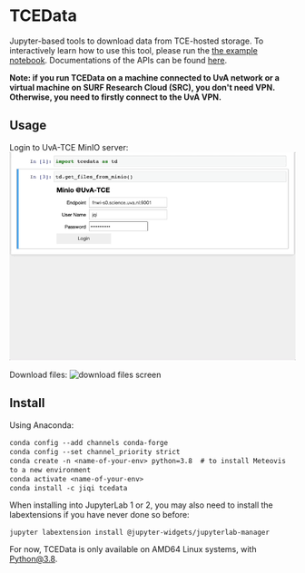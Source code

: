# TCEData
Jupyter-based tools to download data from TCE-hosted storage. To interactively learn how to use this tool, please run the [the example notebook](./examples.ipynb). Documentations of the APIs can be found [here](https://htmlpreview.github.io/?https://github.com/jiqicn/tcedata/blob/main/docs/index.html).

**Note: if you run TCEData on a machine connected to UvA network or a virtual machine on SURF Research Cloud (SRC), you don't need VPN. Otherwise, you need to firstly connect to the UvA VPN.**

## Usage
Login to UvA-TCE MinIO server:
![Login screen](readme_gifs/login.gif)

Download files:
![download files screen](readme_gifs/download_files.gif)

## Install
Using Anaconda:

```shell
conda config --add channels conda-forge
conda config --set channel_priority strict
conda create -n <name-of-your-env> python=3.8  # to install Meteovis to a new environment
conda activate <name-of-your-env>
conda install -c jiqi tcedata
```

When installing into JupyterLab 1 or 2, you may also need to install the labextensions if you have never done so before:

```shell
jupyter labextension install @jupyter-widgets/jupyterlab-manager
```

For now, TCEData is only available on AMD64 Linux systems, with Python@3.8.